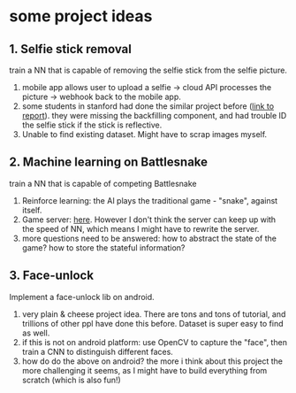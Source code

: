 # some project ideas

## 1. Selfie stick removal
train a NN that is capable of removing the selfie stick from the selfie picture.
1. mobile app allows user to upload a selfie -> cloud API processes the picture -> webhook back to the mobile app.
2. some students in stanford had done the similar project before  ([link to report](https://web.stanford.edu/class/cs221/2017/restricted/p-final/yijuhou/final.pdf)). they were missing the backfilling component, and had trouble ID the selfie stick if the stick is reflective.
3. Unable to find existing dataset. Might have to scrap images myself.

## 2. Machine learning on Battlesnake
train a NN that is capable of competing Battlesnake
1. Reinforce learning: the AI plays the traditional game - "snake", against itself.
2. Game server: [here](https://github.com/sendwithus/battlesnake). However I don't think the server can keep up with the speed of NN, which means I might have to rewrite the server.
3. more questions need to be answered: how to abstract the state of the game? how to store the stateful information?

## 3. Face-unlock
Implement a face-unlock lib on android. 
1. very plain & cheese project idea. There are tons and tons of tutorial, and trillions of other ppl have done this before. Dataset is super easy to find as well. 
2. if this is not on android platform: use OpenCV to capture the "face", then train a CNN to distinguish different faces.
3. how do do the above on android? the more i think about this project the more challenging it seems, as I might have to build everything from scratch (which is also fun!)
